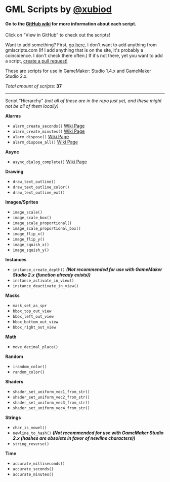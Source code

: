 # GML Scripts by [@xubiod](https://twitter.com/Xubiod)

#### Go to the [GitHub wiki](https://github.com/xubiod/gml-scripts/wiki) for more information about each script.

Click on "View in GitHub" to check out the scripts!

Want to add something? First, [go here.](http://www.gmlscripts.com/script/index) I don't want to add anything from gmlscripts.com (If I add anything that is on the site, it's probably a coincidence. I don't check there often.) If it's not there, yet you want to add a script, [create a pull request!](https://github.com/xubiod/gml-scripts/pulls)

These are scripts for use in GameMaker: Studio 1.4.x and GameMaker Studio 2.x.

*Total amount of scripts*: **37** 

---

Script "Hierarchy"
*(not all of these are in the repo just yet, and these might not be all of them locally)*

**Alarms**
 * `alarm_create_seconds()` [Wiki Page](https://github.com/xubiod/gml-scripts/wiki/alarm_create_seconds()) 
 * `alarm_create_minutes()` [Wiki Page](https://github.com/xubiod/gml-scripts/wiki/alarm_create_minutes()) 
 * `alarm_dispose()` [Wiki Page](https://github.com/xubiod/gml-scripts/wiki/alarm_dispose()) 
 * `alarm_dispose_all()` [Wiki Page](https://github.com/xubiod/gml-scripts/wiki/alarm_dispose_all()) 
 
**Async**
 * `async_dialog_complete()` [Wiki Page](https://github.com/xubiod/gml-scripts/wiki/async_dialog_complete()) 
 
**Drawing**
 * `draw_text_outline()`
 * `draw_text_outline_color()`
 * `draw_text_outline_ext()`
 
**Images/Sprites**
 * `image_scale()`
 * `image_scale_box()`
 * `image_scale_proportional()`
 * `image_scale_proportional_box()`
 * `image_flip_x()`
 * `image_flip_y()`
 * `image_squish_x()`
 * `image_squish_y()`

**Instances**
 * `instance_create_depth()` **_(Not recommended for use with GameMaker Studio 2.x (function already exists))_**
 * `instance_activate_in_view()`
 * `instance_deactivate_in_view()`
 
 **Masks**
 * `mask_set_as_spr`
 * `bbox_top_out_view`
 * `bbox_left_out_view`
 * `bbox_bottom_out_view`
 * `bbox_right_out_view`
 
**Math**
 * `move_decimal_place()`

**Random**
 * `irandom_color()`
 * `random_color()`

**Shaders**
 * `shader_set_uniform_vec1_from_str()`
 * `shader_set_uniform_vec2_from_str()`
 * `shader_set_uniform_vec3_from_str()`
 * `shader_set_uniform_vec4_from_str()`

**Strings**
 * `char_is_vowel()`
 * `newline_to_hash()` **_(Not recommended for use with GameMaker Studio 2.x (hashes are obsolete in favor of newline characters))_**
 * `string_reverse()`

**Time**
 * `accurate_milliseconds()`
 * `accurate_seconds()`
 * `accurate_minutes()`
